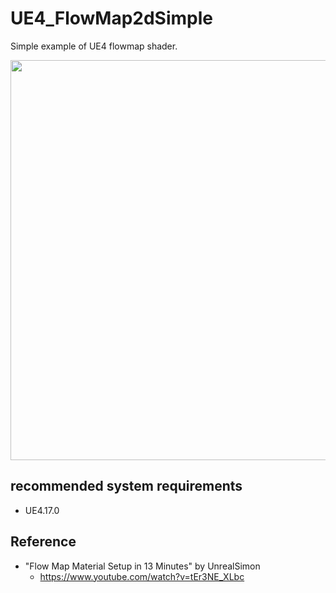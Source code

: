 # UE4_FlowMap2dSimple
Simple example of UE4 flowmap shader.

<img src="https://github.com/gregory-igehy/UE4_FlowMap2d/blob/master/ScreenShots/ScreenShot.png" width="640"/>

## recommended system requirements
* UE4.17.0

## Reference
* "Flow Map Material Setup in 13 Minutes" by UnrealSimon
    * https://www.youtube.com/watch?v=tEr3NE_XLbc
